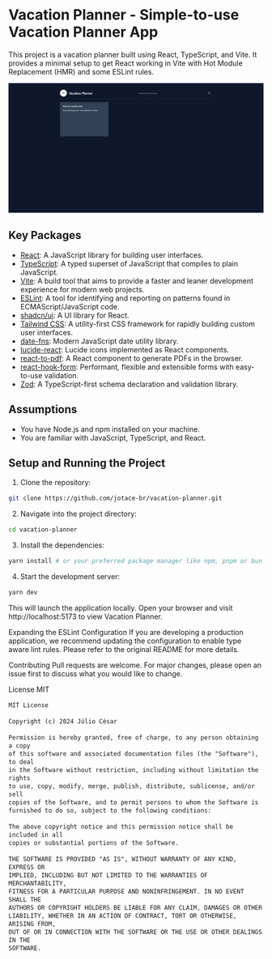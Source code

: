 # Vacation Planner - Simple-to-use Vacation Planner App

This project is a vacation planner built using React, TypeScript, and Vite. It provides a minimal setup to get React working in Vite with Hot Module Replacement (HMR) and some ESLint rules.

![Vacation Planner](image.png)

## Key Packages

- [React](https://reactjs.org/): A JavaScript library for building user interfaces.
- [TypeScript](https://www.typescriptlang.org/): A typed superset of JavaScript that compiles to plain JavaScript.
- [Vite](https://vitejs.dev/): A build tool that aims to provide a faster and leaner development experience for modern web projects.
- [ESLint](https://eslint.org/): A tool for identifying and reporting on patterns found in ECMAScript/JavaScript code.
- [shadcn/ui](https://github.com/shadcn/ui): A UI library for React.
- [Tailwind CSS](https://tailwindcss.com/): A utility-first CSS framework for rapidly building custom user interfaces.
- [date-fns](https://date-fns.org/): Modern JavaScript date utility library.
- [lucide-react](https://github.com/lucide-icons/lucide-react): Lucide icons implemented as React components.
- [react-to-pdf](https://www.npmjs.com/package/react-to-pdf): A React component to generate PDFs in the browser.
- [react-hook-form](https://react-hook-form.com/): Performant, flexible and extensible forms with easy-to-use validation.
- [Zod](https://github.com/colinhacks/zod): A TypeScript-first schema declaration and validation library.

## Assumptions

- You have Node.js and npm installed on your machine.
- You are familiar with JavaScript, TypeScript, and React.

## Setup and Running the Project

1. Clone the repository:

```bash
git clone https://github.com/jotace-br/vacation-planner.git
```

2. Navigate into the project directory:

```bash
cd vacation-planner
```

3. Install the dependencies:

```bash
yarn install # or your preferred package manager like npm, pnpm or bun
```

4. Start the development server:

```bash
yarn dev
```

This will launch the application locally. Open your browser and visit http://localhost:5173 to view Vacation Planner.

Expanding the ESLint Configuration
If you are developing a production application, we recommend updating the configuration to enable type aware lint rules. Please refer to the original README for more details.

Contributing
Pull requests are welcome. For major changes, please open an issue first to discuss what you would like to change.

License
MIT

```
MIT License

Copyright (c) 2024 Júlio César

Permission is hereby granted, free of charge, to any person obtaining a copy
of this software and associated documentation files (the "Software"), to deal
in the Software without restriction, including without limitation the rights
to use, copy, modify, merge, publish, distribute, sublicense, and/or sell
copies of the Software, and to permit persons to whom the Software is
furnished to do so, subject to the following conditions:

The above copyright notice and this permission notice shall be included in all
copies or substantial portions of the Software.

THE SOFTWARE IS PROVIDED "AS IS", WITHOUT WARRANTY OF ANY KIND, EXPRESS OR
IMPLIED, INCLUDING BUT NOT LIMITED TO THE WARRANTIES OF MERCHANTABILITY,
FITNESS FOR A PARTICULAR PURPOSE AND NONINFRINGEMENT. IN NO EVENT SHALL THE
AUTHORS OR COPYRIGHT HOLDERS BE LIABLE FOR ANY CLAIM, DAMAGES OR OTHER
LIABILITY, WHETHER IN AN ACTION OF CONTRACT, TORT OR OTHERWISE, ARISING FROM,
OUT OF OR IN CONNECTION WITH THE SOFTWARE OR THE USE OR OTHER DEALINGS IN THE
SOFTWARE.
```
